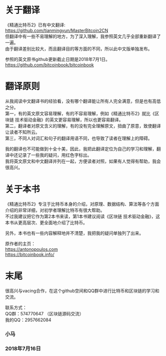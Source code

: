 # 关于翻译
《精通比特币2》已有中文翻译: https://github.com/tianmingyun/MasterBitcoin2CN</br>
但翻译中有一些不易理解的地方，为了深入理解，我参照英文几乎全部重新翻译了一遍。</br>
由于翻译差别比较大，而且翻译目的等方面的不同，所以此中文版单独发布。

参照的英文原书github更新截止日期是2018年7月1日。</br>
https://github.com/bitcoinbook/bitcoinbook

# 翻译原则
从我阅读中文翻译书的经验看，没有哪个翻译能让所有人完全满意，但是也有高低之分。</br>
第一，有的英文原文容易理解，有的不容易理解，例如《精通比特币2》就比《区块链 技术驱动金融》的英文更容易理解，所以也更容易翻译。</br>
第二，翻译者对原文含义的理解，有的没有完全理解原文，扭曲了原意，致使翻译让读者不知所云。</br>
第三，不同人对词汇和句子的翻译用语不同，也导致了读者在理解上的障碍。

我的翻译也不可能做到十全十美，因此，我把此翻译定位为自己的学习和理解，翻译中还记录了一些我的疑问，用红色字标出。</br>
我将英文原文和中文翻译并列在一起，方便读者对照，如果有人觉得有帮助，我会很高兴。

# 关于本书
《精通比特币2》专注于比特币本身的介绍，对原理、数据结构、算法等各个方面介绍的非常详细，对初学者理解比特币有很大帮助。</br> 
不过我建议把它作为第2本书来读，第1本书建议阅读《区块链 技术驱动金融》，这本书从更高层次、更全面地介绍了比特币。

另外，本书也有一些内容解释地并不清楚，我把我的疑问单独列了出来。

原作者的主页：</br>
https://antonopoulos.com</br>
https://bitcoinbook.info/

# 末尾
很高兴与vacing合作，在这个github空间和QQ群中进行比特币和区块链的学习和交流。</br>

联系方式：</br>
QQ群：574770647 （区块链源码交流）</br>
我的QQ：2957662084 </br>

### 小马 
### 2018年7月16日
